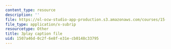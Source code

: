 ```yaml
---
content_type: resource
description: ''
file: https://ol-ocw-studio-app-production.s3.amazonaws.com/courses/15-071-the-analytics-edge-spring-2017/1507a46d0c2f6e8fe31ecb0148c33795_akNw8CEHC_c.srt
file_type: application/x-subrip
resourcetype: Other
title: 3play caption file
uid: 1507a46d-0c2f-6e8f-e31e-cb0148c33795
---
```

